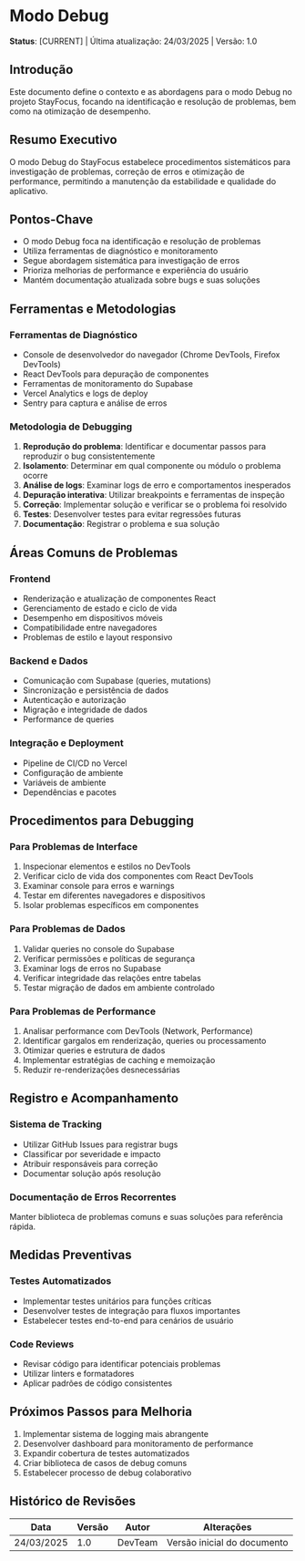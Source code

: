 # Modo Debug

**Status**: [CURRENT] | Última atualização: 24/03/2025 | Versão: 1.0

## Introdução
Este documento define o contexto e as abordagens para o modo Debug no projeto StayFocus, focando na identificação e resolução de problemas, bem como na otimização de desempenho.

## Resumo Executivo
O modo Debug do StayFocus estabelece procedimentos sistemáticos para investigação de problemas, correção de erros e otimização de performance, permitindo a manutenção da estabilidade e qualidade do aplicativo.

## Pontos-Chave
- O modo Debug foca na identificação e resolução de problemas
- Utiliza ferramentas de diagnóstico e monitoramento
- Segue abordagem sistemática para investigação de erros
- Prioriza melhorias de performance e experiência do usuário
- Mantém documentação atualizada sobre bugs e suas soluções

## Ferramentas e Metodologias

### Ferramentas de Diagnóstico
- Console de desenvolvedor do navegador (Chrome DevTools, Firefox DevTools)
- React DevTools para depuração de componentes
- Ferramentas de monitoramento do Supabase
- Vercel Analytics e logs de deploy
- Sentry para captura e análise de erros

### Metodologia de Debugging
1. **Reprodução do problema**: Identificar e documentar passos para reproduzir o bug consistentemente
2. **Isolamento**: Determinar em qual componente ou módulo o problema ocorre
3. **Análise de logs**: Examinar logs de erro e comportamentos inesperados
4. **Depuração interativa**: Utilizar breakpoints e ferramentas de inspeção
5. **Correção**: Implementar solução e verificar se o problema foi resolvido
6. **Testes**: Desenvolver testes para evitar regressões futuras
7. **Documentação**: Registrar o problema e sua solução

## Áreas Comuns de Problemas

### Frontend
- Renderização e atualização de componentes React
- Gerenciamento de estado e ciclo de vida
- Desempenho em dispositivos móveis
- Compatibilidade entre navegadores
- Problemas de estilo e layout responsivo

### Backend e Dados
- Comunicação com Supabase (queries, mutations)
- Sincronização e persistência de dados
- Autenticação e autorização
- Migração e integridade de dados
- Performance de queries

### Integração e Deployment
- Pipeline de CI/CD no Vercel
- Configuração de ambiente
- Variáveis de ambiente
- Dependências e pacotes

## Procedimentos para Debugging

### Para Problemas de Interface
1. Inspecionar elementos e estilos no DevTools
2. Verificar ciclo de vida dos componentes com React DevTools
3. Examinar console para erros e warnings
4. Testar em diferentes navegadores e dispositivos
5. Isolar problemas específicos em componentes

### Para Problemas de Dados
1. Validar queries no console do Supabase
2. Verificar permissões e políticas de segurança
3. Examinar logs de erros no Supabase
4. Verificar integridade das relações entre tabelas
5. Testar migração de dados em ambiente controlado

### Para Problemas de Performance
1. Analisar performance com DevTools (Network, Performance)
2. Identificar gargalos em renderização, queries ou processamento
3. Otimizar queries e estrutura de dados
4. Implementar estratégias de caching e memoização
5. Reduzir re-renderizações desnecessárias

## Registro e Acompanhamento

### Sistema de Tracking
- Utilizar GitHub Issues para registrar bugs
- Classificar por severidade e impacto
- Atribuir responsáveis para correção
- Documentar solução após resolução

### Documentação de Erros Recorrentes
Manter biblioteca de problemas comuns e suas soluções para referência rápida.

## Medidas Preventivas

### Testes Automatizados
- Implementar testes unitários para funções críticas
- Desenvolver testes de integração para fluxos importantes
- Estabelecer testes end-to-end para cenários de usuário

### Code Reviews
- Revisar código para identificar potenciais problemas
- Utilizar linters e formatadores
- Aplicar padrões de código consistentes

## Próximos Passos para Melhoria

1. Implementar sistema de logging mais abrangente
2. Desenvolver dashboard para monitoramento de performance
3. Expandir cobertura de testes automatizados
4. Criar biblioteca de casos de debug comuns
5. Estabelecer processo de debug colaborativo

## Histórico de Revisões

| Data | Versão | Autor | Alterações |
|------|--------|-------|------------|
| 24/03/2025 | 1.0 | DevTeam | Versão inicial do documento | 